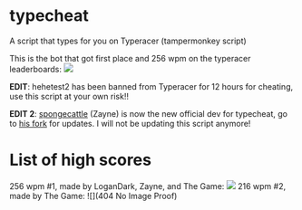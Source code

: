 typecheat
=========
A script that types for you on Typeracer (tampermonkey script)

This is the bot that got first place and 256 wpm on the typeracer leaderboards:
![](https://puu.sh/wRMOt/e6a1493c10.png)

**EDIT**: hehetest2 has been banned from Typeracer for 12 hours for cheating, use this script at your own risk!!

**EDIT 2**: [spongecattle](https://github.com/spongecattle) (Zayne) is now the new official dev for typecheat, go to [his fork](https://github.com/spongecattle/typecheat) for updates. I will not be updating this script anymore!

List of high scores
===================
256 wpm #1, made by LoganDark, Zayne, and The Game:
![](https://puu.sh/wRMOt/e6a1493c10.png)
216 wpm #2, made by The Game:
![](404 No Image Proof)
